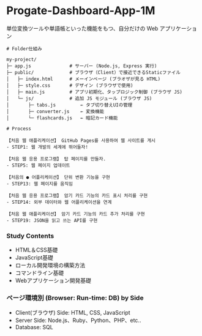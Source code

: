 # Progate-Dashboard-App-1M
単位変換ツールや単語帳といった機能をもつ、自分だけの Web アプリケーション

```
# Folder仕組み

my-project/
├─ app.js              # サーバー (Node.js, Express 実行)
├─ public/             # ブラウザ（Client）で接近できるStaticファイル
│   ├─ index.html      # メーインページ (ブラオザが見る HTML)
│   ├─ style.css       # デザイン (ブラウザで使用)
│   ├─ main.js         # アプリ初期化、タップロジック制御 (ブラウザ JS)
│   └─ js/             # 追加 JS モジュール (ブラウザ JS)
│       ├─ tabs.js         ← タブ切り替えUIの管理
│       ├─ converter.js    ← 変換機能
│       └─ flashcards.js   ← 暗記カード機能
```
```
# Process

【처음 웹 애플리케이션】 GitHub Pages를 사용하여 웹 사이트를 게시
- STEP1: 웹 개발의 세계에 뛰어들자!

【처음 웹 응용 프로그램】 탑 페이지를 만들자.
- STEP5: 웹 페이지 업데이트

【처음의 ● 어플리케이션】 단위 변환 기능을 구현
- STEP13: 웹 페이지를 움직임

【처음 웹 응용 프로그램】 암기 카드 기능의 카드 표시 처리를 구현
- STEP14: 외부 데이터와 웹 어플리케이션을 연계

【처음 웹 애플리케이션】 암기 카드 기능의 카드 추가 처리를 구현
- STEP19: JSON을 읽고 쓰는 API를 구현
```


### Study Contents
- HTML＆CSS基礎
- JavaScript基礎
- ローカル開発環境の構築方法
- コマンドライン基礎
- Webアプリケーション開発基礎

### ページ環境別 (Browser: Run-time: DB) by Side
- Client(ブラウザ) Side: HTML, CSS, JavaScript
- Server Side: Node.js、Ruby、Python、PHP、etc..
- Database: SQL

